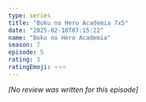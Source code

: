 ```yaml
---
type: series
title: "Boku no Hero Academia 7x5"
date: "2025-02-18T07:15:22"
name: "Boku no Hero Academia"
season: 7
episode: 5
rating: 3
ratingEmoji: ⭐️⭐️⭐️
---
```


*[No review was written for this episode]*
